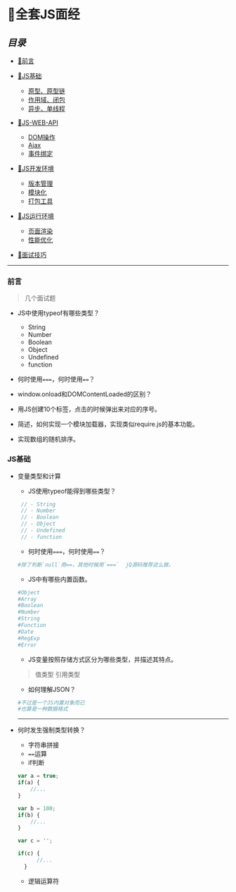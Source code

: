 # :bookmark_tabs:全套JS面经

## *目录*

- [:pencil:前言](#前言)

- [:pencil:JS基础]()
  - [原型、原型链]()
  - [作用域、闭包]()
  - [异步、单线程]()
- [:pencil:JS-WEB-API]()
  - [DOM操作]()
  - [Ajax]()
  - [事件绑定]()
- [:pencil:JS开发环境]()
  - [版本管理]()
  - [模块化]()
  - [打包工具]()
- [:pencil:JS运行环境]()
  - [页面渲染]()
  - [性能优化]()
- [:pencil:面试技巧]()


-----

### 前言

>几个面试题

- JS中使用typeof有哪些类型？

  - String
  - Number
  - Boolean
  - Object
  - Undefined
  - function

- 何时使用`===`，何时使用`==`？

- window.onload和DOMContentLoaded的区别？

- 用JS创建10个<a>标签，点击的时候弹出来对应的序号。

- 简述，如何实现一个模块加载器，实现类似require.js的基本功能。

- 实现数组的随机排序。

### JS基础

- 变量类型和计算

   - JS使用typeof能得到哪些类型？
   ```javascript
    // - String
    // - Number
    // - Boolean
    // - Object
    // - Undefined
    // - function
   ```
   - 何时使用`===`，何时使用`==`？
   ```bash
   #除了判断`null`用==，其他时候用`===`  jQ源码推荐这么做。
   ```
   - JS中有哪些内置函数。
   ```bash
   #Object
   #Array
   #Boolean
   #Number
   #String
   #Function
   #Date
   #RegExp
   #Error
   ```
   - JS变量按照存储方式区分为哪些类型，并描述其特点。
   >值类型
   >引用类型
   - 如何理解JSON？
   ```bash
   #不过是一个JS内置对象而已
   #也算是一种数据格式
   ```
   
   --------
- 何时发生强制类型转换？

  - 字符串拼接
  - `==`运算
  - if判断
  ```javascript
  var a = true;
  if(a) {
      //...
  }
  
  var b = 100;
  if(b) {
      //...
  }
  
  var c = '';
  
  if(c) {
        //...
    }
  ```
  - 逻辑运算符



